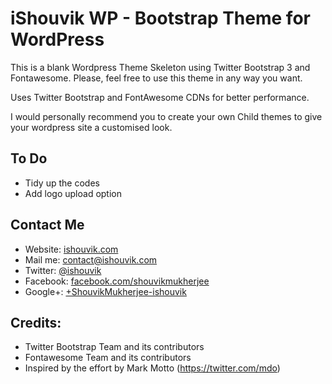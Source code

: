 # iShouvik WP - Bootstrap Theme for WordPress

This is a blank Wordpress Theme Skeleton using Twitter Bootstrap 3 and Fontawesome. Please, feel free to use this theme in any way you want.

Uses Twitter Bootstrap and FontAwesome CDNs for better performance.

I would personally recommend you to create your own Child themes to give your wordpress site a customised look.

## To Do

* Tidy up the codes
* Add logo upload option


## Contact Me

* Website: <a href="http://ishouvik.com">ishouvik.com</a>
* Mail me: <a href="mailto:contact@ishouvik.com">contact@ishouvik.com</a>
* Twitter: <a href="https://twitter.com/ishouvik">@ishouvik</a>
* Facebook: <a href="https://www.facebook.com/shouvikmukherjee">facebook.com/shouvikmukherjee</a>
* Google+: <a href="https://plus.google.com/+ShouvikMukherjee-ishouvik/">+ShouvikMukherjee-ishouvik</a>


## Credits:

* Twitter Bootstrap Team and its contributors
* Fontawesome Team and its contributors
* Inspired by the effort by Mark Motto (https://twitter.com/mdo)